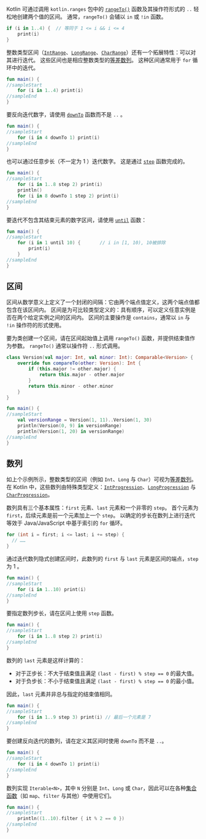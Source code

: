 [//]: # (title: 区间与数列)

Kotlin 可通过调用 `kotlin.ranges` 包中的 [`rangeTo()`](https://kotlinlang.org/api/latest/jvm/stdlib/kotlin.ranges/range-to.html) 函数及其操作符形式的 `..` 轻松地创建两个值的区间。
通常，`rangeTo()` 会辅以 `in` 或 `!in` 函数。



```kotlin
if (i in 1..4) {  // 等同于 1 <= i && i <= 4
    print(i)
}
```


整数类型区间（[`IntRange`](https://kotlinlang.org/api/latest/jvm/stdlib/kotlin.ranges/-int-range/index.html)、[`LongRange`](https://kotlinlang.org/api/latest/jvm/stdlib/kotlin.ranges/-long-range/index.html)、[`CharRange`](https://kotlinlang.org/api/latest/jvm/stdlib/kotlin.ranges/-char-range/index.html)）还有一个拓展特性：可以对其进行迭代。
这些区间也是相应整数类型的[等差数列](https://zh.wikipedia.org/wiki/%E7%AD%89%E5%B7%AE%E6%95%B0%E5%88%97)。
这种区间通常用于 `for` 循环中的迭代。



```kotlin
fun main() {
//sampleStart
    for (i in 1..4) print(i)
//sampleEnd
}

```


要反向迭代数字，请使用 [`downTo`](https://kotlinlang.org/api/latest/jvm/stdlib/kotlin.ranges/down-to.html) 函数而不是 `..` 。



```kotlin
fun main() {
//sampleStart
    for (i in 4 downTo 1) print(i)
//sampleEnd
}

```


也可以通过任意步长（不一定为 1 ）迭代数字。 这是通过 [`step`](https://kotlinlang.org/api/latest/jvm/stdlib/kotlin.ranges/step.html) 函数完成的。



```kotlin
fun main() {
//sampleStart
    for (i in 1..8 step 2) print(i)
    println()
    for (i in 8 downTo 1 step 2) print(i)
//sampleEnd
}

```


要迭代不包含其结束元素的数字区间，请使用 [`until`](https://kotlinlang.org/api/latest/jvm/stdlib/kotlin.ranges/until.html) 函数：



```kotlin
fun main() {
//sampleStart
    for (i in 1 until 10) {       // i in [1, 10), 10被排除
        print(i)
    }
//sampleEnd
}

```


## 区间

区间从数学意义上定义了一个封闭的间隔：它由两个端点值定义，这两个端点值都包含在该区间内。
区间是为可比较类型定义的：具有顺序，可以定义任意实例是否在两个给定实例之间的区间内。
区间的主要操作是 `contains`，通常以 `in` 与 `!in` 操作符的形式使用。

要为类创建一个区间，请在区间起始值上调用 `rangeTo()` 函数，并提供结束值作为参数。
`rangeTo()` 通常以操作符 `..` 形式调用。


```kotlin
class Version(val major: Int, val minor: Int): Comparable<Version> {
    override fun compareTo(other: Version): Int {
        if (this.major != other.major) {
            return this.major - other.major
        }
        return this.minor - other.minor
    }
}

fun main() {
//sampleStart
    val versionRange = Version(1, 11)..Version(1, 30)
    println(Version(0, 9) in versionRange)
    println(Version(1, 20) in versionRange)
//sampleEnd
}

```


## 数列

如上个示例所示，整数类型的区间（例如 `Int`、`Long` 与 `Char`）可视为[等差数列](https://zh.wikipedia.org/wiki/%E7%AD%89%E5%B7%AE%E6%95%B0%E5%88%97)。
在 Kotlin 中，这些数列由特殊类型定义：[`IntProgression`](https://kotlinlang.org/api/latest/jvm/stdlib/kotlin.ranges/-int-progression/index.html)、[`LongProgression`](https://kotlinlang.org/api/latest/jvm/stdlib/kotlin.ranges/-long-progression/index.html) 与 [`CharProgression`](https://kotlinlang.org/api/latest/jvm/stdlib/kotlin.ranges/-char-progression/index.html)。

数列具有三个基本属性：`first` 元素、`last` 元素和一个非零的 `step`。
首个元素为 `first`，后续元素是前一个元素加上一个 `step`。
以确定的步长在数列上进行迭代等效于 Java/JavaScript 中基于索引的 `for` 循环。



```java
for (int i = first; i <= last; i += step) {
  // ……
}
```


通过迭代数列隐式创建区间时，此数列的 `first` 与 `last` 元素是区间的端点，`step` 为 1 。



```kotlin
fun main() {
//sampleStart
    for (i in 1..10) print(i)
//sampleEnd
}

```


要指定数列步长，请在区间上使用 `step` 函数。



```kotlin
fun main() {
//sampleStart
    for (i in 1..8 step 2) print(i)
//sampleEnd
}

```


数列的 `last` 元素是这样计算的：
* 对于正步长：不大于结束值且满足 `(last - first) % step == 0` 的最大值。
* 对于负步长：不小于结束值且满足 `(last - first) % step == 0` 的最小值。

因此，`last` 元素并非总与指定的结束值相同。



```kotlin
fun main() {
//sampleStart
    for (i in 1..9 step 3) print(i) // 最后一个元素是 7
//sampleEnd
}

```


要创建反向迭代的数列，请在定义其区间时使用 `downTo` 而不是 `..`。



```kotlin
fun main() {
//sampleStart
    for (i in 4 downTo 1) print(i)
//sampleEnd
}

```


数列实现 `Iterable<N>`，其中 `N` 分别是 `Int`、`Long` 或 `Char`，因此可以在各种[集合函数](collection-operations.md)（如 `map`、`filter` 与其他）中使用它们。



```kotlin
fun main() {
//sampleStart
    println((1..10).filter { it % 2 == 0 })
//sampleEnd
}

```



